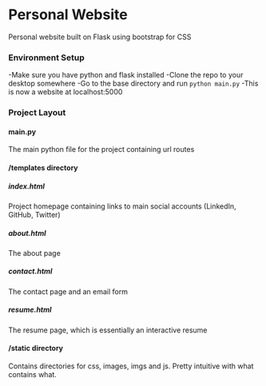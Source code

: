 # Personal Website
Personal website built on Flask using bootstrap for CSS

### Environment Setup

-Make sure you have python and flask installed
-Clone the repo to your desktop somewhere
-Go to the base directory and run `python main.py`
-This is now a website at localhost:5000

### Project Layout

#### main.py
The main python file for the project containing url routes

#### /templates directory
##### index.html
Project homepage containing links to main social accounts (LinkedIn, GitHub, Twitter)
##### about.html
The about page
##### contact.html
The contact page and an email form
##### resume.html
The resume page, which is essentially an interactive resume

#### /static directory
Contains directories for css, images, imgs and js. Pretty intuitive with what contains what.
